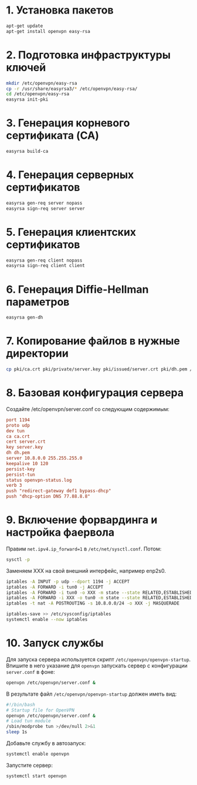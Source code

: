 # 1. Установка пакетов
```bash
apt-get update
apt-get install openvpn easy-rsa
```
# 2. Подготовка инфраструктуры ключей
```bash
mkdir /etc/openvpn/easy-rsa
cp -r /usr/share/easyrsa3/* /etc/openvpn/easy-rsa/
cd /etc/openvpn/easy-rsa
easyrsa init-pki
```
# 3. Генерация корневого сертификата (CA)
```bash
easyrsa build-ca
```
# 4. Генерация серверных сертификатов
```bash
easyrsa gen-req server nopass
easyrsa sign-req server server
```
# 5. Генерация клиентских сертификатов
```bash
easyrsa gen-req client nopass
easyrsa sign-req client client
```
# 6. Генерация Diffie-Hellman параметров
```bash
easyrsa gen-dh
```
# 7. Копирование файлов в нужные директории
```bash
cp pki/ca.crt pki/private/server.key pki/issued/server.crt pki/dh.pem /etc/openvpn/
```
# 8. Базовая конфигурация сервера
Создайте /etc/openvpn/server.conf со следующим содержимым:
```ini
port 1194
proto udp
dev tun
ca ca.crt
cert server.crt
key server.key
dh dh.pem
server 10.8.0.0 255.255.255.0
keepalive 10 120
persist-key
persist-tun
status openvpn-status.log
verb 3
push "redirect-gateway def1 bypass-dhcp"
push "dhcp-option DNS 77.88.8.8"
```
# 9. Включение форвардинга и настройка фаервола
Правим `net.ipv4.ip_forward=1` в `/etc/net/sysctl.conf`. Потом:
```bash
sysctl -p
```
Заменяем XXX на свой внешний интерфейс, например enp2s0.
```bash
iptables -A INPUT -p udp --dport 1194 -j ACCEPT
iptables -A FORWARD -i tun0 -j ACCEPT
iptables -A FORWARD -i tun0 -o XXX -m state --state RELATED,ESTABLISHED -j ACCEPT
iptables -A FORWARD -i XXX -o tun0 -m state --state RELATED,ESTABLISHED -j ACCEPT
iptables -t nat -A POSTROUTING -s 10.8.0.0/24 -o XXX -j MASQUERADE

iptables-save >> /etc/sysconfig/iptables
systemctl enable --now iptables
```
# 10. Запуск службы
Для запуска сервера используется скрипт `/etc/openvpn/openvpn-startup`. Впишите в него указание для `openvpn` запускать сервер с конфигурации `server.conf` в фоне:
```bash
openvpn /etc/openvpn/server.conf &
```
В результате файл `/etc/openvpn/openvpn-startup` должен иметь вид:
```bash
#!/bin/bash
# Startup file for OpenVPN
openvpn /etc/openvpn/server.conf &
# Load tun module
/sbin/modprobe tun >/dev/null 2>&1
sleep 1s
```
Добавьте службу в автозапуск:
```bash
systemctl enable openvpn
```
Запустите сервер:
```bash
systemctl start openvpn
```

